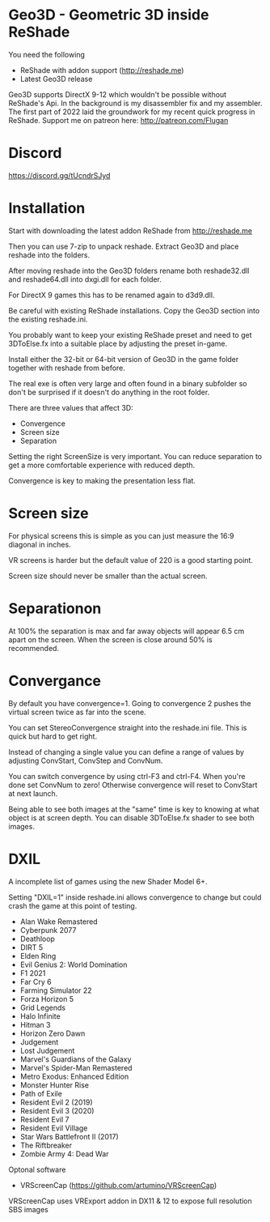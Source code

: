 # Geo3D - Geometric 3D inside ReShade
You need the following
- ReShade with addon support (http://reshade.me)
- Latest Geo3D release

Geo3D supports DirectX 9-12 which wouldn't be possible without ReShade's Api.
In the background is my disassembler fix and my assembler.
The first part of 2022 laid the groundwork for my recent quick progress in ReShade.
Support me on patreon here: http://patreon.com/Flugan

# Discord
https://discord.gg/tUcndrSJyd

# Installation
Start with downloading the latest addon ReShade from http://reshade.me

Then you can use 7-zip to unpack reshade. Extract Geo3D and place reshade into the folders.

After moving reshade into the Geo3D folders rename both reshade32.dll and reshade64.dll into dxgi.dll for each folder.

For DirectX 9 games this has to be renamed again to d3d9.dll.

Be careful with existing ReShade installations. Copy the Geo3D section into the existing reshade.ini.

You probably want to keep your existing ReShade preset and need to get 3DToElse.fx into a suitable place by adjusting the preset in-game.

Install either the 32-bit or 64-bit version of Geo3D in the game folder together with reshade from before.

The real exe is often very large and often found in a binary subfolder so don't be surprised if it doesn't do anything in the root folder.

There are three values that affect 3D:
- Convergence
- Screen size
- Separation

Setting the right ScreenSize is very important. You can reduce separation to get a more comfortable experience with reduced depth.

Convergence is key to making the presentation less flat.

# Screen size
For physical screens this is simple as you can just measure the 16:9 diagonal in inches.

VR screens is harder but the default value of 220 is a good starting point.

Screen size should never be smaller than the actual screen.

# Separationon
At 100% the separation is max and far away objects will appear 6.5 cm apart on the screen. When the screen is close around 50% is recommended.

# Convergance
By default you have convergence=1. Going to convergence 2 pushes the virtual screen twice as far into the scene.

You can set StereoConvergence straight into the reshade.ini file. This is quick but hard to get right.

Instead of changing a single value you can define a range of values by adjusting ConvStart, ConvStep and ConvNum.

You can switch convergence by using ctrl-F3 and ctrl-F4. When you're done set ConvNum to zero! Otherwise convergence will reset to ConvStart at next launch.

Being able to see both images at the "same" time is key to knowing at what object is at screen depth. You can disable 3DToElse.fx shader to see both images.

# DXIL
A incomplete list of games using the new Shader Model 6+.

Setting "DXIL=1" inside reshade.ini allows convergence to change but could crash the game at this point of testing.
- Alan Wake Remastered
- Cyberpunk 2077
- Deathloop
- DIRT 5
- Elden Ring
- Evil Genius 2: World Domination
- F1 2021
- Far Cry 6
- Farming Simulator 22
- Forza Horizon 5
- Grid Legends
- Halo Infinite
- Hitman 3
- Horizon Zero Dawn
- Judgement
- Lost Judgement
- Marvel's Guardians of the Galaxy
- Marvel's Spider-Man Remastered
- Metro Exodus: Enhanced Edition
- Monster Hunter Rise
- Path of Exile
- Resident Evil 2 (2019)
- Resident Evil 3 (2020)
- Resident Evil 7
- Resident Evil Village
- Star Wars Battlefront II (2017)
- The Riftbreaker
- Zombie Army 4: Dead War

Optonal software
- VRScreenCap (https://github.com/artumino/VRScreenCap)

VRScreenCap uses VRExport addon in DX11 & 12 to expose full resolution SBS images

